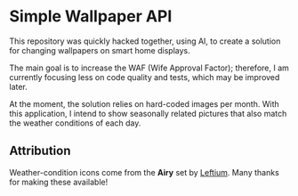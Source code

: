 # Simple Wallpaper API

This repository was quickly hacked together, using AI, to create a solution for changing wallpapers on smart home displays.

The main goal is to increase the WAF (Wife Approval Factor); therefore, I am currently focusing less on code quality and tests, which may be improved later.

At the moment, the solution relies on hard-coded images per month. With this application, I intend to show seasonally related pictures that also match the weather conditions of each day.

## Attribution

Weather-condition icons come from the **Airy** set by [Leftium](https://github.com/Leftium/weather-sense/tree/main/static/icons/airy). Many thanks for making these available!
